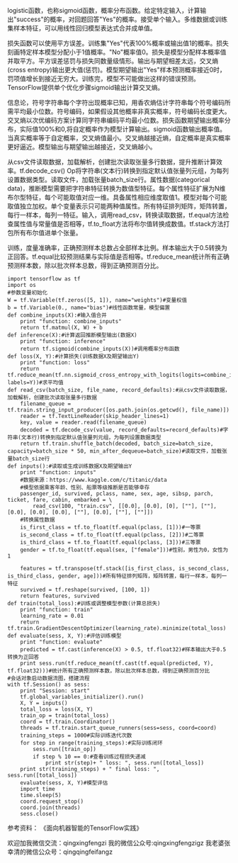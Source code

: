 logistic函数，也称sigmoid函数，概率分布函数。给定特定输入，计算输出"success"的概率，对回题回答"Yes"的概率。接受单个输入。多维数据或训练集样本特征，可以用线性回归模型表达式合并成单值。

损失函数可以使用平方误差。训练集"Yes"代表100%概率或输出值1的概率。损失刻画特定样本模型分配小于1值概率。"No"概率值0。损失是模型分配样本概率值并取平方。平方误差惩罚与损失同数量级情形。输出与期望相差太远，交叉熵(cross entropy)输出更大值(惩罚)。模型期望输出"Yes"样本预测概率接近0时，罚项值增长到接近无穷大。训练完，模型不可能做出这样的错误预测。TensorFlow提供单个优化步骤sigmoid输出计算交叉熵。

信息论，符号字符串每个字符出现概率已知，用香农熵估计字符串每个符号编码所需平均最小位数。符号编码，如果假设其他概率非真实概率，符号编码长度更大。交叉熵以次优编码方案计算同字符串编码平均最小位数。损失函数期望输出概率分布，实际值100%和0,将自定概率作为模型计算输出。sigmoid函数输出概率值。当真实概率等于自定概率，交叉熵值最小。交叉熵越接近熵，自定概率是真实概率更好逼近。模型输出与期望输出越接近，交叉熵越小。

从csv文件读取数据，加载解析，创建批次读取张量多行数据，提升推断计算效率。tf.decode_csv() Op将字符串(文本行)转换到指定默认值张量列元组，为每列设置数据类型。读取文件，加载张量batch_size行。属性数据(categorical data)，推断模型需要把字符串特征转换为数值型特征。每个属性特征扩展为N维布尔型特征，每个可能取值对应一维。具备属性相应维度取值1。模型对每个可能取值独立加权。单个变量表示只可能两种值属性。所有特征排列矩阵，矩阵转置，每行一样本，每列一特征。输入，调用read_csv，转换读取数据，tf.equal方法检查属性值与常量值是否相等，tf.to_float方法将布尔值转换成数值。tf.stack方法打包所有布尔值进单个张量。

训练，度量准确率，正确预测样本总数占全部样本比例。样本输出大于0.5转换为正回答。tf.equal比较预测结果与实际值是否相等。tf.reduce_mean统计所有正确预测样本数，除以批次样本总数，得到正确预测百分比。


    import tensorflow as tf
    import os
    #参数变量初始化
    W = tf.Variable(tf.zeros([5, 1]), name="weights")#变量权值
    b = tf.Variable(0., name="bias")#线性函数常量，模型偏置
    def combine_inputs(X):#输入值合并
        print "function: combine_inputs"
        return tf.matmul(X, W) + b
    def inference(X):#计算返回推断模型输出(数据X)
        print "function: inference"
        return tf.sigmoid(combine_inputs(X))#调用概率分布函数
    def loss(X, Y):#计算损失(训练数据X及期望输出Y)
        print "function: loss"
        return tf.reduce_mean(tf.nn.sigmoid_cross_entropy_with_logits(logits=combine_inputs(X), labels=Y))#求平均值
    def read_csv(batch_size, file_name, record_defaults):#从csv文件读取数据，加载解析，创建批次读取张量多行数据
        filename_queue = tf.train.string_input_producer([os.path.join(os.getcwd(), file_name)])
        reader = tf.TextLineReader(skip_header_lines=1)
        key, value = reader.read(filename_queue)
        decoded = tf.decode_csv(value, record_defaults=record_defaults)#字符串(文本行)转换到指定默认值张量列元组，为每列设置数据类型
        return tf.train.shuffle_batch(decoded, batch_size=batch_size, capacity=batch_size * 50, min_after_dequeue=batch_size)#读取文件，加载张量batch_size行
    def inputs():#读取或生成训练数据X及期望输出Y
        print "function: inputs"
        #数据来源：https://www.kaggle.com/c/titanic/data
        #模型依据乘客年龄、性别、船票等级推断是否能够幸存
        passenger_id, survived, pclass, name, sex, age, sibsp, parch, ticket, fare, cabin, embarked = \
            read_csv(100, "train.csv", [[0.0], [0.0], [0], [""], [""], [0.0], [0.0], [0.0], [""], [0.0], [""], [""]])
        #转换属性数据
        is_first_class = tf.to_float(tf.equal(pclass, [1]))#一等票
        is_second_class = tf.to_float(tf.equal(pclass, [2]))#二等票
        is_third_class = tf.to_float(tf.equal(pclass, [3]))#三等票
        gender = tf.to_float(tf.equal(sex, ["female"]))#性别，男性为0，女性为1
    
        features = tf.transpose(tf.stack([is_first_class, is_second_class, is_third_class, gender, age]))#所有特征排列矩阵，矩阵转置，每行一样本，每列一特征
        survived = tf.reshape(survived, [100, 1])
        return features, survived
    def train(total_loss):#训练或调整模型参数(计算总损失)
        print "function: train"
        learning_rate = 0.01
        return tf.train.GradientDescentOptimizer(learning_rate).minimize(total_loss)
    def evaluate(sess, X, Y):#评估训练模型
        print "function: evaluate"
        predicted = tf.cast(inference(X) > 0.5, tf.float32)#样本输出大于0.5转换为正回答
        print sess.run(tf.reduce_mean(tf.cast(tf.equal(predicted, Y), tf.float32)))#统计所有正确预测样本数，除以批次样本总数，得到正确预测百分比
    #会话对象启动数据流图，搭建流程
    with tf.Session() as sess:
        print "Session: start"
        tf.global_variables_initializer().run()
        X, Y = inputs()
        total_loss = loss(X, Y)
        train_op = train(total_loss)
        coord = tf.train.Coordinator()
        threads = tf.train.start_queue_runners(sess=sess, coord=coord)
        training_steps = 1000#实际训练迭代次数
        for step in range(training_steps):#实际训练闭环
            sess.run([train_op])
            if step % 10 == 0:#查看训练过程损失递减
                print str(step)+ " loss: ", sess.run([total_loss])
        print str(training_steps) + " final loss: ", sess.run([total_loss])
        evaluate(sess, X, Y)#模型评估
        import time
        time.sleep(5)
        coord.request_stop()
        coord.join(threads)
        sess.close()


参考资料：
《面向机器智能的TensorFlow实践》

欢迎加我微信交流：qingxingfengzi
我的微信公众号:qingxingfengzigz
我老婆张幸清的微信公众号：qingqingfeifangz